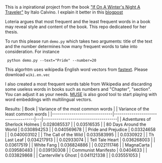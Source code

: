 This is a inpirational project from the book ["If On A Winter's Night A Traveler"](https://www.goodreads.com/book/show/374233.If_on_a_Winter_s_Night_a_Traveler) by Italo Calvino. I explain it better in this [blogpost](http://blog.zehrah.net/if-on-a-winters-night)

Loteria argues that most frequent and the least frequent words in a book may reveal style and content of the book. 
This repo dedicateed for her thesis. 

To run this please run `demo.py` which takes two arguments: title of the text and the number determines how many frequent words to take into consideration. For instance 

```
 python demo.py --text="Pride" --number=20
```
This algorhtm uses wikipedia English word vectors from [fastext](https://fasttext.cc/). Please download `wiki.en.vec`

I also created a most frequent words table from Wikipedia and discarding some useless words in books such as numbers and "Chapter", "section". You can adjust it as your needs. 
[MUSE](https://github.com/facebookresearch/MUSE) is also good tool to start playing with word embeddings with multilingual vectors.

Results:
| Book                          | Variance of the most common   words |   | Variance of the least common   words |
|-------------------------------|-------------------------------------|---|--------------------------------------|
| Adventures of Sherlock Holmes |        0.028085537                  |   |        0.03516535                    |
| 80 Days Around the World      |        0.030894253                  |   |        0.040569678                   |
| Pride and Prejudice           |        0.03324658                   |   |        0.040003102                   |
| The Call of the Wild          |        0.033583995                  |   |        0.0330922                     |
| Th Last Leaf                  |        0.034217913                  |   |        0.02933074                    |
| Tell Tale Heart               |        0.036268003                  |   |        0.03617519                    |
| White Fang                    |        0.036824886                  |   |        0.022111746                   |
| MagnaCarta                    |        0.039580483                  |   |        0.039130308                   |
| Communist Manifesto           |        0.0404633                    |   |        0.033829868                   |
| Canterville's Ghost           | 0.041121338                         |   |        0.035551053                   |

